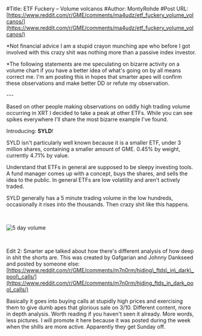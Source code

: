 #Title: ETF Fuckery – Volume volcanos
#Author: MontyRohde
#Post URL: [https://www.reddit.com/r/GME/comments/ma4udz/etf_fuckery_volume_volcanos/](https://www.reddit.com/r/GME/comments/ma4udz/etf_fuckery_volume_volcanos/)


\*Not financial advice I am a stupid crayon munching ape who before I got involved with this crazy shit was nothing more than a passive index investor.

\*The following statements are me speculating on bizarre activity on a volume chart if you have a better idea of what's going on by all means correct me.  I'm am posting this in hopes that smarter apes will confirm these observations and make better DD or refute my observation.

\---

Based on other people making observations on oddly high trading volume occurring in XRT I decided to take a peak at other ETFs.  While you can see spikes everywhere I'll share the most bizarre example I've found.

Introducing: **SYLD**!

SYLD isn't particularly well known because it is a smaller ETF, under 3 million shares, containing a smaller amount of GME.  0.45% by weight, currently 4.71% by value.

Understand that ETFs in general are supposed to be sleepy investing tools.  A fund manager comes up with a concept, buys the shares, and sells the idea to the public.  In general ETFs are low volatility and aren't actively traded.

SYLD generally has a 5 minute trading volume in the low hundreds, occasionally it rises into the thousands.  Then crazy shit like this happens.

&#x200B;

![5 day volume](https://preview.redd.it/ywko5t8clfo61.png?width=1302&format=png&auto=webp&s=6e20fe4de1c44bd8c0d7b71c6a5c8cc6bb9970ec)

&#x200B;

Edit 2: Smarter ape talked about how there's different analysis of how deep in shit the shorts are.  This was created by  Gafgarian and Johnny Dankseed  and posted by someone else: [https://www.reddit.com/r/GME/comments/m7n0rm/hiding\_ftds\_in\_dark\_pool\_calls/](https://www.reddit.com/r/GME/comments/m7n0rm/hiding_ftds_in_dark_pool_calls/)

Basically it goes into buying calls at stupidly high prices and exercising them to give dumb apes that glorious sale on 3/10.  Different content, more in depth analysis.  Worth reading if you haven't seen it already.  More words, less pictures.  I will promote it here because it was posted during the week when the shills are more active.  Apparently they get Sunday off.